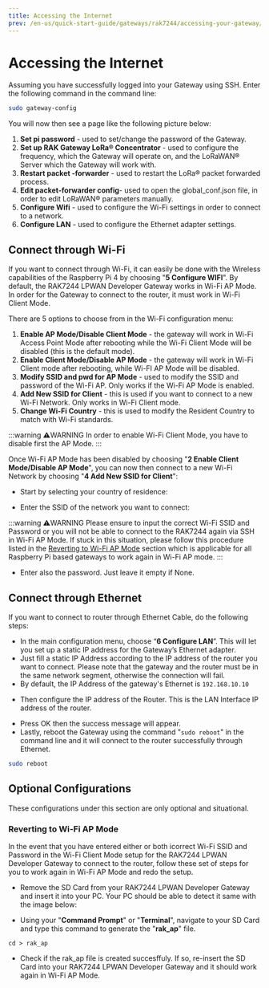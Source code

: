 ```yaml
---
title: Accessing the Internet
prev: /en-us/quick-start-guide/gateways/rak7244/accessing-your-gateway/#accessing-your-gateway
---
```


# Accessing the Internet

Assuming you have successfully logged into your Gateway using SSH. Enter the following command in the command line:

```sh
sudo gateway-config
```

You will now then see a page like the following picture below:

<rk-img
  src="/assets/images/quick-start-guide/rak7244/5.accessing the internet/config-options.png"
  width="100%"
  figure-number="1"
  caption="Configuration Options for the Gateway"
/>

1. **Set pi password** - used to set/change the password of the Gateway.
2. **Set up RAK Gateway LoRa® Concentrator** - used to configure the frequency, which the Gateway will operate on, and the LoRaWAN® Server which the Gateway will work with.
3. **Restart packet -forwarder** - used to restart the LoRa® packet forwarded process.
4. **Edit packet-forwarder config**- used to open the global_conf.json file, in order to edit LoRaWAN® parameters manually.
5. **Configure Wifi** - used to configure the Wi-Fi settings in order to connect to a network.
6. **Configure LAN** - used to configure the Ethernet adapter settings.

## Connect through Wi-Fi

If you want to connect through Wi-Fi, it can easily be done with the Wireless capabilities of the Raspberry Pi 4 by choosing "**5 Configure WIFI**". By default, the RAK7244 LPWAN Developer Gateway works in Wi-Fi AP Mode. In order for the Gateway to connect to the router, it must work in Wi-Fi Client Mode.

<rk-img
  src="/assets/images/quick-start-guide/rak7244/5.accessing the internet/wifi-config.png"
  width="100%"
  figure-number="2"
  caption="Configuration options for WIFI"
/>

There are 5 options to choose from in the Wi-Fi configuration menu:

1. **Enable AP Mode/Disable Client Mode** - the gateway will work in Wi-Fi Access Point Mode after rebooting while the Wi-Fi Client Mode will be disabled (this is the default mode).
2. **Enable Client Mode/Disable AP Mode** - the gateway will work in Wi-Fi Client mode after rebooting, while Wi-FI AP Mode will be disabled.
3. **Modify SSID and pwd for AP Mode** - used to modify the SSID and password of the Wi-Fi AP. Only works if the Wi-Fi AP Mode is enabled.
4. **Add New SSID for Client** - this is used if you want to connect to a new Wi-Fi Network. Only works in Wi-Fi Client mode.
5. **Change Wi-Fi Country** - this is used to modify the Resident Country to match with Wi-Fi standards.

:::warning ⚠️WARNING
In order to enable Wi-Fi Client Mode, you have to disable first the AP Mode.
:::

Once Wi-Fi AP Mode has been disabled by choosing "**2 Enable Client Mode/Disable AP Mode**", you can now then connect to a new Wi-Fi Network by choosing "**4 Add New SSID for Client**":

<rk-img
  src="/assets/images/quick-start-guide/rak7244/5.accessing the internet/wifi-ssid.png"
  width="100%"
  figure-number="3"
  caption="Add a new SSID"
/>

- Start by selecting your country of residence:

<rk-img
  src="/assets/images/quick-start-guide/rak7244/5.accessing the internet/region.png"
  width="100%"
  figure-number="4"
  caption="Selecting Country of Residence"
/>

- Enter the SSID of the network you want to connect:

:::warning ⚠️WARNING
Please ensure to input the correct Wi-Fi SSID and Password or you will not be able to connect to the RAK7244 again via SSH in Wi-Fi AP Mode. If stuck in this situation, please follow this procedure listed in the [Reverting to Wi-Fi AP Mode](#reverting-to-wi-fi-ap-mode) section which is applicable for all Raspberry Pi based gateways to work again in Wi-Fi AP mode.
:::

<rk-img
  src="/assets/images/quick-start-guide/rak7244/5.accessing the internet/set-wifi.png"
  width="100%"
  figure-number="5"
  caption="SSID of the Network you want to connect to"
/>

- Enter also the password. Just leave it empty if None.

<rk-img
  src="/assets/images/quick-start-guide/rak7244/5.accessing the internet/set-password.png"
  width="100%"
  figure-number="6"
  caption="Password of the Wi-Fi"
/>

## Connect through Ethernet

If you want to connect to router through Ethernet Cable, do the following steps:

- In the main configuration menu, choose “**6 Configure LAN**”. This will let you set up a static IP address for the Gateway’s Ethernet adapter.
- Just fill a static IP Address according to the IP address of the router you want to connect. Please note that the gateway and the router must be in the same network segment, otherwise the connection will fail.
- By default, the IP Address of the gateway's Ethernet is `192.168.10.10`

<rk-img
  src="/assets/images/quick-start-guide/rak7244/5.accessing the internet/gateway-eth-ip.png"
  width="100%"
  figure-number="7"
  caption="Default Gateway Ethernet IP Address"
/>

- Then configure the IP address of the Router. This is the LAN Interface IP address of the router.

<rk-img
  src="/assets/images/quick-start-guide/rak7244/5.accessing the internet/router-eth-ip.png"
  width="100%"
  figure-number="8"
  caption="LAN Interface IP Address of the Router"
/>

- Press OK then the success message will appear.
- Lastly, reboot the Gateway using the command "`sudo reboot`" in the command line and it will connect to the router successfully through Ethernet.

```sh
sudo reboot
```

## Optional Configurations

These configurations under this section are only optional and situational.

### Reverting to Wi-Fi AP Mode

In the event that you have entered either or both icorrect Wi-Fi SSID and Password in the Wi-Fi Client Mode setup for the RAK7244 LPWAN Developer Gateway to connect to the router, follow these set of steps for you to work again in Wi-Fi AP Mode and redo the setup.

- Remove the SD Card from your RAK7244 LPWAN Developer Gateway and insert it into your PC. Your PC should be able to detect it same with the image below:

<rk-img
  src="/assets/images/quick-start-guide/rak7244/5.accessing the internet/rak-ap-file.png"
  width="50%"
  figure-number="9"
  caption="Creating rak_ap file to your SD Card"
/>

- Using your "**Command Prompt**" or "**Terminal**", navigate to your SD Card and type this command to generate the "**rak_ap**" file.

```
cd > rak_ap
```

- Check if the rak_ap file is created succesffuly. If so, re-insert the SD Card into your RAK7244 LPWAN Developer Gateway and it should work again in Wi-Fi AP Mode.
